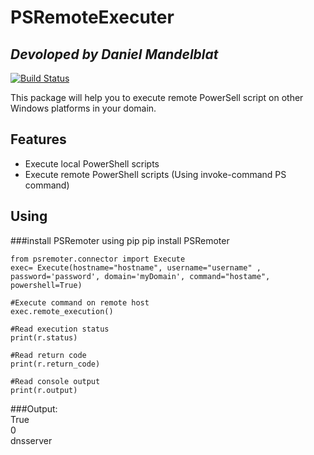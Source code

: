 # PSRemoteExecuter
## _Devoloped by Daniel Mandelblat_

[![Build Status](https://travis-ci.org/joemccann/dillinger.svg?branch=master)](https://travis-ci.org/joemccann/dillinger)

This package will help you to execute remote PowerSell script on other Windows platforms in your domain. 

## Features

- Execute local PowerShell scripts
- Execute remote PowerShell scripts (Using invoke-command PS command)


## Using
###install PSRemoter using pip
pip install PSRemoter

```
from psremoter.connector import Execute
exec= Execute(hostname="hostname", username="username" , password='password', domain='myDomain', command="hostame", powershell=True)

#Execute command on remote host
exec.remote_execution()

#Read execution status
print(r.status)

#Read return code
print(r.return_code)

#Read console output
print(r.output)
````

###Output:<br>
True<br>
0<br>
dnsserver

